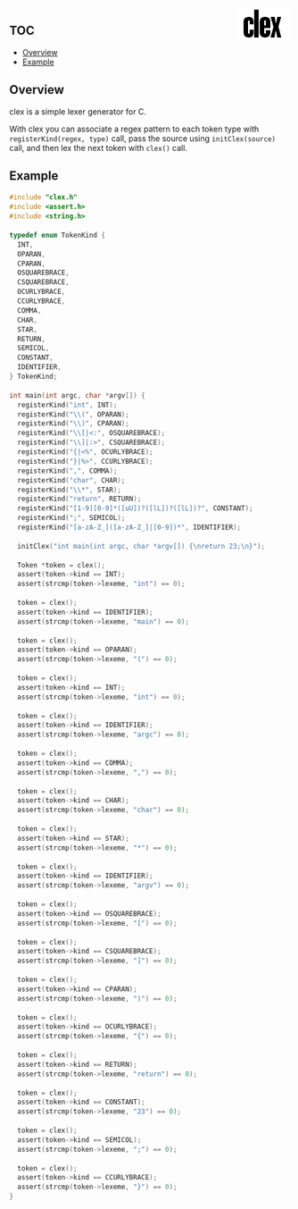 <img align="right" src="https://raw.githubusercontent.com/jafarlihi/file-hosting/fdb7de03412e0b4e97488828e9c61117f4120457/clex.png">

## TOC

* [Overview](#overview)
* [Example](#example)

## Overview

clex is a simple lexer generator for C.

With clex you can associate a regex pattern to each token type with `registerKind(regex, type)` call, pass the source using `initClex(source)` call, and then lex the next token with `clex()` call.

## Example

```c
#include "clex.h"
#include <assert.h>
#include <string.h>

typedef enum TokenKind {
  INT,
  OPARAN,
  CPARAN,
  OSQUAREBRACE,
  CSQUAREBRACE,
  OCURLYBRACE,
  CCURLYBRACE,
  COMMA,
  CHAR,
  STAR,
  RETURN,
  SEMICOL,
  CONSTANT,
  IDENTIFIER,
} TokenKind;

int main(int argc, char *argv[]) {
  registerKind("int", INT);
  registerKind("\\(", OPARAN);
  registerKind("\\)", CPARAN);
  registerKind("\\[|<:", OSQUAREBRACE);
  registerKind("\\]|:>", CSQUAREBRACE);
  registerKind("{|<%", OCURLYBRACE);
  registerKind("}|%>", CCURLYBRACE);
  registerKind(",", COMMA);
  registerKind("char", CHAR);
  registerKind("\\*", STAR);
  registerKind("return", RETURN);
  registerKind("[1-9][0-9]*([uU])?([lL])?([lL])?", CONSTANT);
  registerKind(";", SEMICOL);
  registerKind("[a-zA-Z_]([a-zA-Z_]|[0-9])*", IDENTIFIER);

  initClex("int main(int argc, char *argv[]) {\nreturn 23;\n}");

  Token *token = clex();
  assert(token->kind == INT);
  assert(strcmp(token->lexeme, "int") == 0);

  token = clex();
  assert(token->kind == IDENTIFIER);
  assert(strcmp(token->lexeme, "main") == 0);

  token = clex();
  assert(token->kind == OPARAN);
  assert(strcmp(token->lexeme, "(") == 0);

  token = clex();
  assert(token->kind == INT);
  assert(strcmp(token->lexeme, "int") == 0);

  token = clex();
  assert(token->kind == IDENTIFIER);
  assert(strcmp(token->lexeme, "argc") == 0);

  token = clex();
  assert(token->kind == COMMA);
  assert(strcmp(token->lexeme, ",") == 0);

  token = clex();
  assert(token->kind == CHAR);
  assert(strcmp(token->lexeme, "char") == 0);

  token = clex();
  assert(token->kind == STAR);
  assert(strcmp(token->lexeme, "*") == 0);

  token = clex();
  assert(token->kind == IDENTIFIER);
  assert(strcmp(token->lexeme, "argv") == 0);

  token = clex();
  assert(token->kind == OSQUAREBRACE);
  assert(strcmp(token->lexeme, "[") == 0);

  token = clex();
  assert(token->kind == CSQUAREBRACE);
  assert(strcmp(token->lexeme, "]") == 0);

  token = clex();
  assert(token->kind == CPARAN);
  assert(strcmp(token->lexeme, ")") == 0);

  token = clex();
  assert(token->kind == OCURLYBRACE);
  assert(strcmp(token->lexeme, "{") == 0);

  token = clex();
  assert(token->kind == RETURN);
  assert(strcmp(token->lexeme, "return") == 0);

  token = clex();
  assert(token->kind == CONSTANT);
  assert(strcmp(token->lexeme, "23") == 0);

  token = clex();
  assert(token->kind == SEMICOL);
  assert(strcmp(token->lexeme, ";") == 0);

  token = clex();
  assert(token->kind == CCURLYBRACE);
  assert(strcmp(token->lexeme, "}") == 0);
}
```
